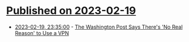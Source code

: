 # [Published on 2023-02-19](index.md)

* [2023-02-19, 23:35:00](https://yro.slashdot.org/story/23/02/19/2243246/the-washington-post-says-theres-no-real-reason-to-use-a-vpn?utm_source=rss1.0mainlinkanon&utm_medium=feed) - [The Washington Post Says There's 'No Real Reason' to Use a VPN](https://yro.slashdot.org/story/23/02/19/2243246/the-washington-post-says-theres-no-real-reason-to-use-a-vpn?utm_source=rss1.0mainlinkanon&utm_medium=feed)
